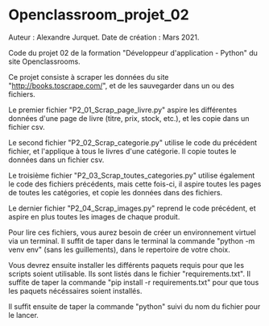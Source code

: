 # Openclassroom_projet_02

Auteur : Alexandre Jurquet.
Date de création : Mars 2021.


  Code du projet 02 de la formation "Développeur d'application - Python" du site Openclassrooms.


  Ce projet consiste à scraper les données du site "http://books.toscrape.com/", et de les sauvegarder dans un ou des fichiers.

Le premier fichier "P2_01_Scrap_page_livre.py" aspire les différentes données d'une page de livre (titre, prix, stock, etc.), et les copie dans un fichier csv.

Le second fichier "P2_02_Scrap_categorie.py" utilise le code du précédent fichier, et l'applique à tous le livres d'une catégorie. Il copie toutes le données dans un fichier csv.

Le troisième fichier "P2_03_Scrap_toutes_categories.py" utilise également le code des fichiers précédents, mais cette fois-ci, il aspire toutes les pages de toutes les catégories,
et copie les données dans des fichiers.

Le dernier fichier "P2_04_Scrap_images.py" reprend le code précédent, et aspire en plus toutes les images de chaque produit.


  Pour lire ces fichiers, vous aurez besoin de créer un environnement virtuel via un terminal. Il suffit de taper dans le terminal la commande "python -m venv env"
(sans les guillements), dans le repertoire de votre choix.

Vous devrez ensuite installer les différents paquets requis pour que les scripts soient utilisable. Ils sont listés dans le fichier "requirements.txt". Il suffite de taper la 
commande "pip install -r requirements.txt" pour que tous les paquets nécéssaires soient installés.

Il suffit ensuite de taper la commande "python" suivi du nom du fichier pour le lancer.
  
  



